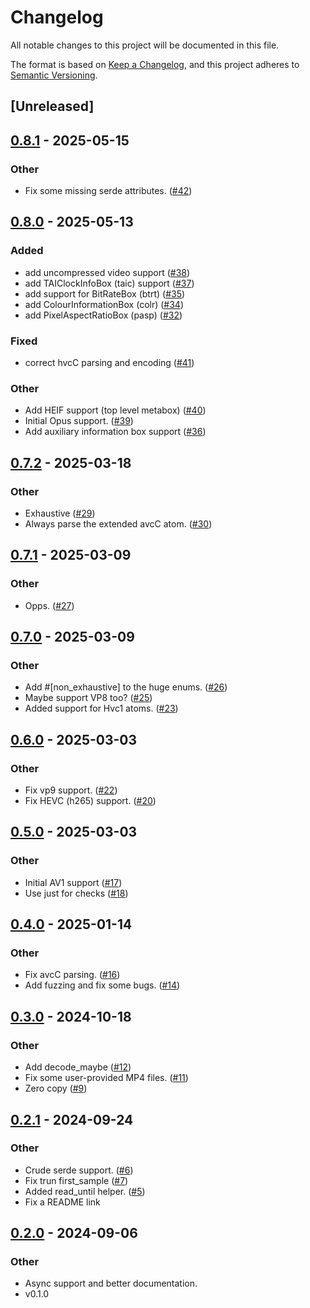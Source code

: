 # Changelog
All notable changes to this project will be documented in this file.

The format is based on [Keep a Changelog](https://keepachangelog.com/en/1.0.0/),
and this project adheres to [Semantic Versioning](https://semver.org/spec/v2.0.0.html).

## [Unreleased]

## [0.8.1](https://github.com/kixelated/mp4-atom/compare/v0.8.0...v0.8.1) - 2025-05-15

### Other

- Fix some missing serde attributes. ([#42](https://github.com/kixelated/mp4-atom/pull/42))

## [0.8.0](https://github.com/kixelated/mp4-atom/compare/v0.7.2...v0.8.0) - 2025-05-13

### Added

- add uncompressed video support ([#38](https://github.com/kixelated/mp4-atom/pull/38))
- add TAIClockInfoBox (taic) support ([#37](https://github.com/kixelated/mp4-atom/pull/37))
- add support for BitRateBox (btrt) ([#35](https://github.com/kixelated/mp4-atom/pull/35))
- add ColourInformationBox (colr) ([#34](https://github.com/kixelated/mp4-atom/pull/34))
- add PixelAspectRatioBox (pasp) ([#32](https://github.com/kixelated/mp4-atom/pull/32))

### Fixed

- correct hvcC parsing and encoding ([#41](https://github.com/kixelated/mp4-atom/pull/41))

### Other

- Add HEIF support (top level metabox) ([#40](https://github.com/kixelated/mp4-atom/pull/40))
- Initial Opus support. ([#39](https://github.com/kixelated/mp4-atom/pull/39))
- Add auxiliary information box support ([#36](https://github.com/kixelated/mp4-atom/pull/36))

## [0.7.2](https://github.com/kixelated/mp4-atom/compare/v0.7.1...v0.7.2) - 2025-03-18

### Other

- Exhaustive ([#29](https://github.com/kixelated/mp4-atom/pull/29))
- Always parse the extended avcC atom. ([#30](https://github.com/kixelated/mp4-atom/pull/30))

## [0.7.1](https://github.com/kixelated/mp4-atom/compare/v0.7.0...v0.7.1) - 2025-03-09

### Other

- Opps. ([#27](https://github.com/kixelated/mp4-atom/pull/27))

## [0.7.0](https://github.com/kixelated/mp4-atom/compare/v0.6.0...v0.7.0) - 2025-03-09

### Other

- Add #[non_exhaustive] to the huge enums. ([#26](https://github.com/kixelated/mp4-atom/pull/26))
- Maybe support VP8 too? ([#25](https://github.com/kixelated/mp4-atom/pull/25))
- Added support for Hvc1 atoms. ([#23](https://github.com/kixelated/mp4-atom/pull/23))

## [0.6.0](https://github.com/kixelated/mp4-atom/compare/v0.5.0...v0.6.0) - 2025-03-03

### Other

- Fix vp9 support. ([#22](https://github.com/kixelated/mp4-atom/pull/22))
- Fix HEVC (h265) support. ([#20](https://github.com/kixelated/mp4-atom/pull/20))

## [0.5.0](https://github.com/kixelated/mp4-atom/compare/v0.4.0...v0.5.0) - 2025-03-03

### Other

- Initial AV1 support ([#17](https://github.com/kixelated/mp4-atom/pull/17))
- Use just for checks ([#18](https://github.com/kixelated/mp4-atom/pull/18))

## [0.4.0](https://github.com/kixelated/mp4-atom/compare/v0.3.0...v0.4.0) - 2025-01-14

### Other

- Fix avcC parsing. ([#16](https://github.com/kixelated/mp4-atom/pull/16))
- Add fuzzing and fix some bugs. ([#14](https://github.com/kixelated/mp4-atom/pull/14))

## [0.3.0](https://github.com/kixelated/mp4-atom/compare/v0.2.1...v0.3.0) - 2024-10-18

### Other

- Add decode_maybe ([#12](https://github.com/kixelated/mp4-atom/pull/12))
- Fix some user-provided MP4 files. ([#11](https://github.com/kixelated/mp4-atom/pull/11))
- Zero copy ([#9](https://github.com/kixelated/mp4-atom/pull/9))

## [0.2.1](https://github.com/kixelated/mp4-atom/compare/v0.2.0...v0.2.1) - 2024-09-24

### Other

- Crude serde support. ([#6](https://github.com/kixelated/mp4-atom/pull/6))
- Fix trun first_sample ([#7](https://github.com/kixelated/mp4-atom/pull/7))
- Added read_until helper. ([#5](https://github.com/kixelated/mp4-atom/pull/5))
- Fix a README link

## [0.2.0](https://github.com/kixelated/mp4-atom/compare/v0.1.0...v0.2.0) - 2024-09-06

### Other
- Async support and better documentation.
- v0.1.0
